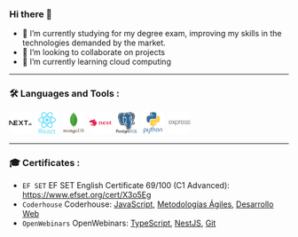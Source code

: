 ### Hi there 👋

- 🔭 I’m currently studying for my degree exam, improving my skills in the technologies demanded by the market.
- 👯 I’m looking to collaborate on projects
- 🌱 I’m currently learning cloud computing
---
### :hammer_and_wrench: Languages and Tools :

<div>
  <img src="https://github.com/devicons/devicon/blob/master/icons/nextjs/nextjs-original-wordmark.svg" title="nextjs" alt="nextjs" width="40" height="40"/>&nbsp;
  <img src="https://github.com/devicons/devicon/blob/master/icons/react/react-original-wordmark.svg" title="react" alt="react" width="40" height="40"/>&nbsp;
  <img src="https://github.com/devicons/devicon/blob/master/icons/mongodb/mongodb-original-wordmark.svg" title="mongodb" alt="mongodb" width="40" height="40"/>&nbsp;
  <img src="https://github.com/devicons/devicon/blob/master/icons/nestjs/nestjs-plain-wordmark.svg" title="nestjs" alt="nestjs" width="40" height="40"/>&nbsp;
  <img src="https://github.com/devicons/devicon/blob/master/icons/postgresql/postgresql-original-wordmark.svg" title="postgresql" alt="postgresql" width="40" height="40"/>&nbsp;
  <img src="https://github.com/devicons/devicon/blob/master/icons/python/python-original-wordmark.svg" title="python" alt="python" width="40" height="40"/>&nbsp;
  <img src="https://github.com/devicons/devicon/blob/master/icons/express/express-original-wordmark.svg" title="express" alt="express" width="40" height="40"/>&nbsp;
</div>

---
### :mortar_board: Certificates :

- ```EF SET``` EF SET English Certificate 69/100 (C1 Advanced): 
https://www.efset.org/cert/X3o5Eg
- ```Coderhouse``` Coderhouse: [JavaScript](https://www.coderhouse.cl/certificados/6224fb1f490bb200255bde1f), [Metodologías Ágiles](https://www.coderhouse.cl/certificados/622bd9ee587734009e29ecc4), [Desarrollo Web](https://www.coderhouse.cl/certificados/62434944ed273f001998f26b)
- ```OpenWebinars``` OpenWebinars: [TypeScript](https://openwebinars.net/cert/ejm5), [NestJS](https://openwebinars.net/cert/olvc), [Git](https://openwebinars.net/cert/Dp7P)


<!--
**CamiloERH/CamiloERH** is a ✨ _special_ ✨ repository because its `README.md` (this file) appears on your GitHub profile.

Here are some ideas to get you started:

- 🔭 I’m currently working on ...

- 👯 I’m looking to collaborate on ...
- 🤔 I’m looking for help with ...
- 💬 Ask me about ...
- 📫 How to reach me: ...
- 😄 Pronouns: ...
- ⚡ Fun fact: ...
-->

